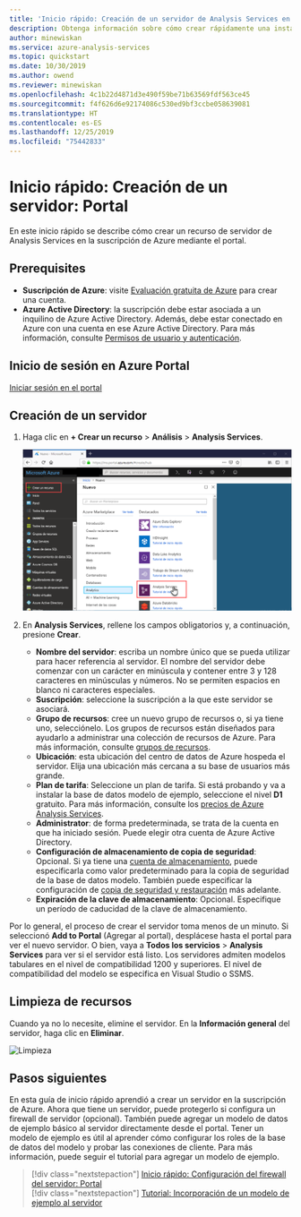 ```yaml
---
title: 'Inicio rápido: Creación de un servidor de Analysis Services en Azure Portal | Microsoft Docs'
description: Obtenga información sobre cómo crear rápidamente una instancia de Azure Analysis Services Server mediante Azure Portal.
author: minewiskan
ms.service: azure-analysis-services
ms.topic: quickstart
ms.date: 10/30/2019
ms.author: owend
ms.reviewer: minewiskan
ms.openlocfilehash: 4c1b22d4871d3e490f59be71b63569fdf563ce45
ms.sourcegitcommit: f4f626d6e92174086c530ed9bf3ccbe058639081
ms.translationtype: HT
ms.contentlocale: es-ES
ms.lasthandoff: 12/25/2019
ms.locfileid: "75442833"
---
```

# <a name="quickstart-create-a-server---portal"></a>Inicio rápido: Creación de un servidor: Portal

En este inicio rápido se describe cómo crear un recurso de servidor de Analysis Services en la suscripción de Azure mediante el portal.

## <a name="prerequisites"></a>Prerequisites 

* **Suscripción de Azure**: visite [Evaluación gratuita de Azure](https://azure.microsoft.com/offers/ms-azr-0044p/) para crear una cuenta.
* **Azure Active Directory**: la suscripción debe estar asociada a un inquilino de Azure Active Directory. Además, debe estar conectado en Azure con una cuenta en ese Azure Active Directory. Para más información, consulte [Permisos de usuario y autenticación](analysis-services-manage-users.md).

## <a name="sign-in-to-the-azure-portal"></a>Inicio de sesión en Azure Portal 

[Iniciar sesión en el portal](https://portal.azure.com)


## <a name="create-a-server"></a>Creación de un servidor

1. Haga clic en **+ Crear un recurso** > **Análisis** > **Analysis Services**.

    ![Portal](./media/analysis-services-create-server/aas-create-server-portal.png)

2. En **Analysis Services**, rellene los campos obligatorios y, a continuación, presione **Crear**.
   
   * **Nombre del servidor**: escriba un nombre único que se pueda utilizar para hacer referencia al servidor. El nombre del servidor debe comenzar con un carácter en minúscula y contener entre 3 y 128 caracteres en minúsculas y números. No se permiten espacios en blanco ni caracteres especiales.
   * **Suscripción**: seleccione la suscripción a la que este servidor se asociará.
   * **Grupo de recursos**: cree un nuevo grupo de recursos o, si ya tiene uno, selecciónelo. Los grupos de recursos están diseñados para ayudarlo a administrar una colección de recursos de Azure. Para más información, consulte [grupos de recursos](../azure-resource-manager/management/overview.md).
   * **Ubicación**: esta ubicación del centro de datos de Azure hospeda el servidor. Elija una ubicación más cercana a su base de usuarios más grande.
   * **Plan de tarifa**: Seleccione un plan de tarifa. Si está probando y va a instalar la base de datos modelo de ejemplo, seleccione el nivel **D1** gratuito. Para más información, consulte los [precios de Azure Analysis Services](https://azure.microsoft.com/pricing/details/analysis-services/). 
   * **Administrator**: de forma predeterminada, se trata de la cuenta en que ha iniciado sesión. Puede elegir otra cuenta de Azure Active Directory.
   * **Configuración de almacenamiento de copia de seguridad**: Opcional. Si ya tiene una [cuenta de almacenamiento](../storage/common/storage-introduction.md), puede especificarla como valor predeterminado para la copia de seguridad de la base de datos modelo. También puede especificar la configuración de [copia de seguridad y restauración](analysis-services-backup.md) más adelante.
   * **Expiración de la clave de almacenamiento**: Opcional. Especifique un período de caducidad de la clave de almacenamiento.

Por lo general, el proceso de crear el servidor toma menos de un minuto. Si seleccionó **Add to Portal** (Agregar al portal), desplácese hasta el portal para ver el nuevo servidor. O bien, vaya a **Todos los servicios** > **Analysis Services** para ver si el servidor está listo. Los servidores admiten modelos tabulares en el nivel de compatibilidad 1200 y superiores. El nivel de compatibilidad del modelo se especifica en Visual Studio o SSMS.

## <a name="clean-up-resources"></a>Limpieza de recursos

Cuando ya no lo necesite, elimine el servidor. En la **Información general** del servidor, haga clic en **Eliminar**. 

 ![Limpieza](./media/analysis-services-create-server/aas-create-server-cleanup.png)


## <a name="next-steps"></a>Pasos siguientes
En esta guía de inicio rápido aprendió a crear un servidor en la suscripción de Azure. Ahora que tiene un servidor, puede protegerlo si configura un firewall de servidor (opcional). También puede agregar un modelo de datos de ejemplo básico al servidor directamente desde el portal. Tener un modelo de ejemplo es útil al aprender cómo configurar los roles de la base de datos del modelo y probar las conexiones de cliente. Para más información, puede seguir el tutorial para agregar un modelo de ejemplo.

> [!div class="nextstepaction"]
> [Inicio rápido: Configuración del firewall del servidor: Portal](analysis-services-qs-firewall.md)   
> [!div class="nextstepaction"]
> [Tutorial: Incorporación de un modelo de ejemplo al servidor](analysis-services-create-sample-model.md)
